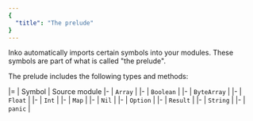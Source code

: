 ```yaml
---
{
  "title": "The prelude"
}
---
```


Inko automatically imports certain symbols into your modules. These symbols are
part of what is called "the prelude".

The prelude includes the following types and methods:

|=
| Symbol
| Source module
|-
| `Array`
| [](std.array)
|-
| `Boolean`
| [](std.bool)
|-
| `ByteArray`
| [](std.bytes)
|-
| `Float`
| [](std.float)
|-
| `Int`
| [](std.int)
|-
| `Map`
| [](std.map)
|-
| `Nil`
| [](std.nil)
|-
| `Option`
| [](std.option)
|-
| `Result`
| [](std.result)
|-
| `String`
| [](std.string)
|-
| `panic`
| [](std.process)
